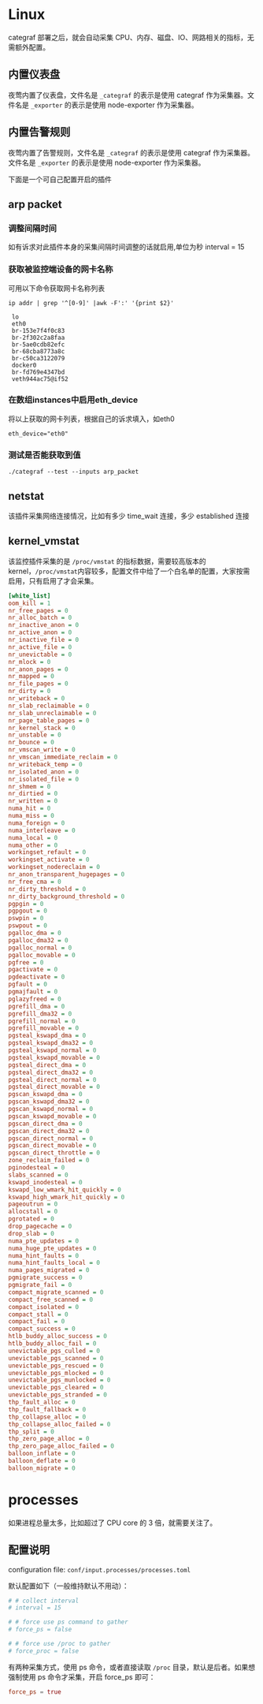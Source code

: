 # Linux

categraf 部署之后，就会自动采集 CPU、内存、磁盘、IO、网路相关的指标，无需额外配置。

## 内置仪表盘

夜莺内置了仪表盘，文件名是 `_categraf` 的表示是使用 categraf 作为采集器。文件名是 `_exporter` 的表示是使用 node-exporter 作为采集器。

## 内置告警规则

夜莺内置了告警规则，文件名是 `_categraf` 的表示是使用 categraf 作为采集器。文件名是 `_exporter` 的表示是使用 node-exporter 作为采集器。

下面是一个可自己配置开启的插件
## arp packet
### 调整间隔时间
如有诉求对此插件本身的采集间隔时间调整的话就启用,单位为秒
interval = 15

### 获取被监控端设备的网卡名称
可用以下命令获取网卡名称列表
```
ip addr | grep '^[0-9]' |awk -F':' '{print $2}'

 lo
 eth0
 br-153e7f4f0c83
 br-2f302c2a8faa
 br-5ae0cdb82efc
 br-68cba8773a8c
 br-c50ca3122079
 docker0
 br-fd769e4347bd
 veth944ac75@if52
```
### 在数组instances中启用eth_device
将以上获取的网卡列表，根据自己的诉求填入，如eth0
```
eth_device="eth0"
```
### 测试是否能获取到值
```
./categraf --test --inputs arp_packet

```

## netstat
该插件采集网络连接情况，比如有多少 time_wait 连接，多少 established 连接

## kernel_vmstat
该监控插件采集的是 `/proc/vmstat` 的指标数据，需要较高版本的 kernel，`/proc/vmstat`内容较多，配置文件中给了一个白名单的配置，大家按需启用，只有启用了才会采集。

```ini
[white_list]
oom_kill = 1
nr_free_pages = 0
nr_alloc_batch = 0
nr_inactive_anon = 0
nr_active_anon = 0
nr_inactive_file = 0
nr_active_file = 0
nr_unevictable = 0
nr_mlock = 0
nr_anon_pages = 0
nr_mapped = 0
nr_file_pages = 0
nr_dirty = 0
nr_writeback = 0
nr_slab_reclaimable = 0
nr_slab_unreclaimable = 0
nr_page_table_pages = 0
nr_kernel_stack = 0
nr_unstable = 0
nr_bounce = 0
nr_vmscan_write = 0
nr_vmscan_immediate_reclaim = 0
nr_writeback_temp = 0
nr_isolated_anon = 0
nr_isolated_file = 0
nr_shmem = 0
nr_dirtied = 0
nr_written = 0
numa_hit = 0
numa_miss = 0
numa_foreign = 0
numa_interleave = 0
numa_local = 0
numa_other = 0
workingset_refault = 0
workingset_activate = 0
workingset_nodereclaim = 0
nr_anon_transparent_hugepages = 0
nr_free_cma = 0
nr_dirty_threshold = 0
nr_dirty_background_threshold = 0
pgpgin = 0
pgpgout = 0
pswpin = 0
pswpout = 0
pgalloc_dma = 0
pgalloc_dma32 = 0
pgalloc_normal = 0
pgalloc_movable = 0
pgfree = 0
pgactivate = 0
pgdeactivate = 0
pgfault = 0
pgmajfault = 0
pglazyfreed = 0
pgrefill_dma = 0
pgrefill_dma32 = 0
pgrefill_normal = 0
pgrefill_movable = 0
pgsteal_kswapd_dma = 0
pgsteal_kswapd_dma32 = 0
pgsteal_kswapd_normal = 0
pgsteal_kswapd_movable = 0
pgsteal_direct_dma = 0
pgsteal_direct_dma32 = 0
pgsteal_direct_normal = 0
pgsteal_direct_movable = 0
pgscan_kswapd_dma = 0
pgscan_kswapd_dma32 = 0
pgscan_kswapd_normal = 0
pgscan_kswapd_movable = 0
pgscan_direct_dma = 0
pgscan_direct_dma32 = 0
pgscan_direct_normal = 0
pgscan_direct_movable = 0
pgscan_direct_throttle = 0
zone_reclaim_failed = 0
pginodesteal = 0
slabs_scanned = 0
kswapd_inodesteal = 0
kswapd_low_wmark_hit_quickly = 0
kswapd_high_wmark_hit_quickly = 0
pageoutrun = 0
allocstall = 0
pgrotated = 0
drop_pagecache = 0
drop_slab = 0
numa_pte_updates = 0
numa_huge_pte_updates = 0
numa_hint_faults = 0
numa_hint_faults_local = 0
numa_pages_migrated = 0
pgmigrate_success = 0
pgmigrate_fail = 0
compact_migrate_scanned = 0
compact_free_scanned = 0
compact_isolated = 0
compact_stall = 0
compact_fail = 0
compact_success = 0
htlb_buddy_alloc_success = 0
htlb_buddy_alloc_fail = 0
unevictable_pgs_culled = 0
unevictable_pgs_scanned = 0
unevictable_pgs_rescued = 0
unevictable_pgs_mlocked = 0
unevictable_pgs_munlocked = 0
unevictable_pgs_cleared = 0
unevictable_pgs_stranded = 0
thp_fault_alloc = 0
thp_fault_fallback = 0
thp_collapse_alloc = 0
thp_collapse_alloc_failed = 0
thp_split = 0
thp_zero_page_alloc = 0
thp_zero_page_alloc_failed = 0
balloon_inflate = 0
balloon_deflate = 0
balloon_migrate = 0
```


# processes

如果进程总量太多，比如超过了 CPU core 的 3 倍，就需要关注了。

## 配置说明

configuration file: `conf/input.processes/processes.toml`

默认配置如下（一般维持默认不用动）：

```toml
# # collect interval
# interval = 15

# # force use ps command to gather
# force_ps = false

# # force use /proc to gather
# force_proc = false
```

有两种采集方式，使用 ps 命令，或者直接读取 `/proc` 目录，默认是后者。如果想强制使用 ps 命令才采集，开启 force_ps 即可：

```toml
force_ps = true
```
